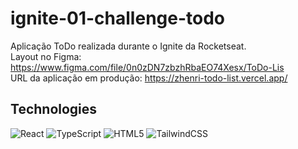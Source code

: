 ﻿# ignite-01-challenge-todo
Aplicação ToDo realizada durante o Ignite da Rocketseat.
<br>
Layout no Figma: https://www.figma.com/file/0n0zDN7zbzhRbaEO74Xesx/ToDo-Lis
<br>
URL da aplicação em produção: https://zhenri-todo-list.vercel.app/
## Technologies
![React](https://img.shields.io/badge/react-%2320232a.svg?style=for-the-badge&logo=react&logoColor=%2361DAFB)
![TypeScript](https://img.shields.io/badge/typescript-%23007ACC.svg?style=for-the-badge&logo=typescript&logoColor=white)
![HTML5](https://img.shields.io/badge/html5-%23E34F26.svg?style=for-the-badge&logo=html5&logoColor=white)
![TailwindCSS](https://img.shields.io/badge/tailwindcss-%2338B2AC.svg?style=for-the-badge&logo=tailwind-css&logoColor=white)

